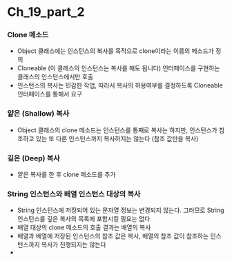 # Ch_19_part_2
### Clone 메소드
* Object 클래스에는 인스턴스의 복사를 목적으로 clone이라는 이름의 메소드가 정의
* Cloneable (이 클래스의 인스턴스는 복사를 해도 됩니다) 인터페이스를 구현하는 클래스의 인스턴스에서만 호출
* 인스턴스의 복사는 민감한 작업, 따라서 복사의 허용여부를 결정하도록 Cloneable 인터페이스를 통해서 요구

### 얕은 (Shallow) 복사
* Object 클래스의 clone 메소드는 인스턴스를 통째로 복사는 하지만, 인스턴스가 참조하고 있는 또 다른 인스턴스까지 복사하지는 않는다 (참조 값만을 복사)

### 깊은 (Deep) 복사
* 얕은 복사를 한 후 clone 메소드를 추가

### String 인스턴스와 배열 인스턴스 대상의 복사
* String 인스턴스에 저장되어 있는 문자열 정보는 변경되지 않는다. 그러므로 String 인스턴스를 깊은 복사의 목록에 포함시킬 필요는 없다
* 배열 대상의 clone 메소드의 호출 결과는 배열의 복사
* 배열과 배열에 저장된 인스턴스의 참조 값은 복사, 배열의 참조 값이 참조하는 인스턴스까지 복사가 진행되지는 않는다
* 



